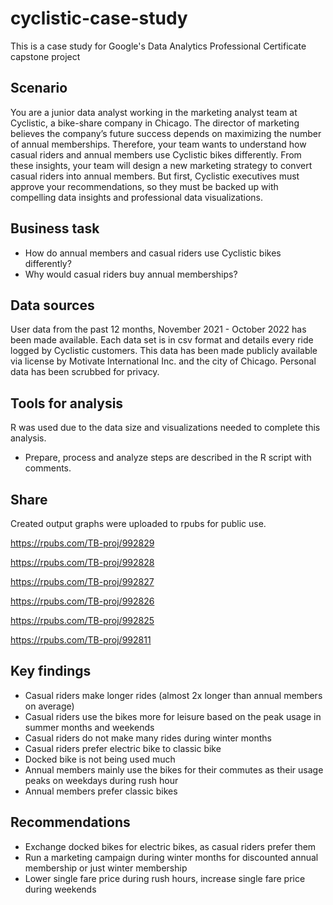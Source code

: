 # cyclistic-case-study
This is a case study for Google's Data Analytics Professional Certificate capstone project

## Scenario
You are a junior data analyst working in the marketing analyst team at Cyclistic, a bike-share company in Chicago. The director
of marketing believes the company’s future success depends on maximizing the number of annual memberships. Therefore,
your team wants to understand how casual riders and annual members use Cyclistic bikes differently. From these insights,
your team will design a new marketing strategy to convert casual riders into annual members. But first, Cyclistic executives
must approve your recommendations, so they must be backed up with compelling data insights and professional data
visualizations.

## Business task
- How do annual members and casual riders use Cyclistic bikes differently?
- Why would casual riders buy annual memberships?

## Data sources
User data from the past 12 months, November 2021 - October 2022 has been made available. Each data set is in csv format and details every ride logged by Cyclistic customers. This data has been made publicly available via license by Motivate International Inc. and the city of Chicago. Personal data has been scrubbed for privacy.

## Tools for analysis
R was used due to the data size and visualizations needed to complete this analysis.

- Prepare, process and analyze steps are described in the R script with comments.

## Share
Created output graphs were uploaded to rpubs for public use.

https://rpubs.com/TB-proj/992829

https://rpubs.com/TB-proj/992828

https://rpubs.com/TB-proj/992827

https://rpubs.com/TB-proj/992826

https://rpubs.com/TB-proj/992825

https://rpubs.com/TB-proj/992811

## Key findings
- Casual riders make longer rides (almost 2x longer than annual members on average)
- Casual riders use the bikes more for leisure based on the peak usage in summer months and weekends
- Casual riders do not make many rides during winter months
- Casual riders prefer electric bike to classic bike
- Docked bike is not being used much
- Annual members mainly use the bikes for their commutes as their usage peaks on weekdays during rush hour
- Annual members prefer classic bikes 

## Recommendations
- Exchange docked bikes for electric bikes, as casual riders prefer them
- Run a marketing campaign during winter months for discounted annual membership or just winter membership
- Lower single fare price during rush hours, increase single fare price during weekends
